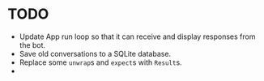 # TODO

- Update App run loop so that it can receive and display responses from the bot.
- Save old conversations to a SQLite database.
- Replace some `unwrap`s and `expect`s with `Result`s.
- 